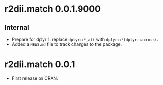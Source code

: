 # r2dii.match 0.0.1.9000

## Internal

* Prepare for dplyr 1: replace `dplyr::*_at(` with `dplyr::*(dplyr::across(`.
* Added a `NEWS.md` file to track changes to the package.

# r2dii.match 0.0.1

* First release on CRAN.

